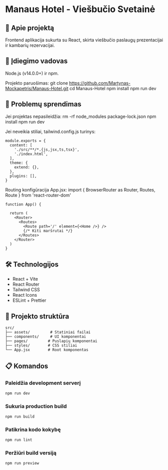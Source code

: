 # Manaus Hotel - Viešbučio Svetainė

## 🌟 Apie projektą
Frontend aplikacija sukurta su React, skirta viešbučio paslaugų prezentacijai ir kambarių rezervacijai.

## 🚀 Įdiegimo vadovas
Node.js (v14.0.0+) ir npm.

Projekto paruošimas:
git clone https://github.com/Martynas-Mockapetris/Manaus-Hotel.git
cd Manaus-Hotel
npm install
npm run dev

## 🔧 Problemų sprendimas

Jei projektas nepasileidžia:
rm -rf node_modules package-lock.json
npm install
npm run dev

Jei neveikia stiliai, tailwind.config.js turinys:
```
module.exports = {
  content: [
    './src/**/*.{js,jsx,ts,tsx}',
    './index.html',
  ],
  theme: {
    extend: {},
  },
  plugins: [],
}
```

Routing konfigūracija App.jsx:
import { BrowserRouter as Router, Routes, Route } from 'react-router-dom'
```
function App() {

  return (
    <Router>
      <Routes>
        <Route path='/' element={<Home />} />
        {/* Kiti maršrutai */}
      </Routes>
    </Router>
  )
}
```
## 🛠️ Technologijos
- React + Vite
- React Router
- Tailwind CSS
- React Icons
- ESLint + Prettier

## 📁 Projekto struktūra
```
src/
├── assets/         # Statiniai failai
├── components/     # UI komponentai
├── pages/         # Puslapių komponentai
├── styles/        # CSS stiliai
└── App.jsx        # Root komponentas
```

## 📋 Komandos
### Paleidžia development serverį
```bash
npm run dev 
```
### Sukuria production build
```bash
npm run build 
```
### Patikrina kodo kokybę
```bash
npm run lint
```
### Peržiūri build versiją
```bash
npm run preview
```
